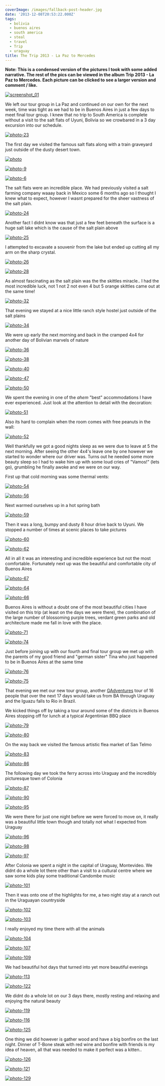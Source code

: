 ```yaml
---
coverImage: /images/fallback-post-header.jpg
date: '2013-12-08T20:53:22.000Z'
tags:
  - bolivia
  - buenos aires
  - south america
  - steal
  - travel
  - Trip
  - uraguay
title: The Trip 2013 - La Paz to Mercedes
---
```


**Note: This is a condensed version of the pictures I took with some added narrative. The rest of the pics can be viewed in the album Trip 2013 - La Paz to Mercedes. Each picture can be clicked to see a larger version and comment / like.**

[![screenshot_01](https://mikecann.co.uk/wp-content/uploads/2013/12/screenshot_01.png)](https://mikecann.co.uk/wp-content/uploads/2013/12/screenshot_01.png)

We left our tour group in La Paz and continued on our own for the next week, time was tight as we had to be in Buenos Aires in just a few days to meet final tour group. I knew that no trip to South America is complete without a visit to the salt flats of Uyuni, Bolivia so we crowbared in a 3 day excursion into our schedule.

<!-- more -->

[![photo-23](https://mikecann.co.uk/wp-content/uploads/2013/12/photo-23.jpg)](https://www.facebook.com/photo.php?fbid=10152090537106031&set=a.10152090529366031.1073741859.593661030&type=3&theater)

The first day we visited the famous salt flats along with a train graveyard just outside of the dusty desert town.

[![photo](https://mikecann.co.uk/wp-content/uploads/2013/12/photo.jpg)](https://www.facebook.com/photo.php?fbid=10152090530281031&set=a.10152090529366031.1073741859.593661030&type=3&theater)

[![photo-9](https://mikecann.co.uk/wp-content/uploads/2013/12/photo-9.jpg)](https://www.facebook.com/photo.php?fbid=10152090532891031&set=a.10152090529366031.1073741859.593661030&type=3&theater)

[![photo-6](https://mikecann.co.uk/wp-content/uploads/2013/12/photo-6.jpg)](https://www.facebook.com/photo.php?fbid=10152090531526031&set=a.10152090529366031.1073741859.593661030&type=3&theater)

The salt flats were an incredible place. We had previously visited a salt farming company waaay back in Mexico some 6 months ago so I thought I knew what to expect, however I wasnt prepared for the sheer vastness of the salt plain.

[![photo-24](https://mikecann.co.uk/wp-content/uploads/2013/12/photo-24.jpg)](https://www.facebook.com/photo.php?fbid=10152090537131031&set=a.10152090529366031.1073741859.593661030&type=3&theater)

Another fact I didnt know was that just a few feet beneath the surface is a huge salt lake which is the cause of the salt plain above

[![photo-25](https://mikecann.co.uk/wp-content/uploads/2013/12/photo-25.jpg)](https://www.facebook.com/photo.php?fbid=10152090537431031&set=a.10152090529366031.1073741859.593661030&type=3&theater)

I attempted to excavate a souvenir from the lake but ended up cutting all my arm on the sharp crystal.

[![photo-26](https://mikecann.co.uk/wp-content/uploads/2013/12/photo-26.jpg)](https://www.facebook.com/photo.php?fbid=10152090537516031&set=a.10152090529366031.1073741859.593661030&type=3&theater)

[![photo-28](https://mikecann.co.uk/wp-content/uploads/2013/12/photo-28.jpg)](https://www.facebook.com/photo.php?fbid=10152090537771031&set=a.10152090529366031.1073741859.593661030&type=3&theater)

As almost fascinating as the salt plain was the the skittles miracle.. I had the most incredible luck, not 1 not 2 not even 4 but 5 orange skittles came out at the same time!

[![photo-32](https://mikecann.co.uk/wp-content/uploads/2013/12/photo-32.jpg)](https://www.facebook.com/photo.php?fbid=10152090538281031&set=a.10152090529366031.1073741859.593661030&type=3&theater)

That evening we stayed at a nice little ranch style hostel just outside of the salt plains

[![photo-34](https://mikecann.co.uk/wp-content/uploads/2013/12/photo-34.jpg)](https://www.facebook.com/photo.php?fbid=10152090538721031&set=a.10152090529366031.1073741859.593661030&type=3&theater)

We were up early the next morning and back in the cramped 4x4 for another day of Bolivian marvels of nature

[![photo-36](https://mikecann.co.uk/wp-content/uploads/2013/12/photo-36.jpg)](https://www.facebook.com/photo.php?fbid=10152090539631031&set=a.10152090529366031.1073741859.593661030&type=3&theater)

[![photo-38](https://mikecann.co.uk/wp-content/uploads/2013/12/photo-38.jpg)](https://www.facebook.com/photo.php?fbid=10152090540221031&set=a.10152090529366031.1073741859.593661030&type=3&theater)

[![photo-40](https://mikecann.co.uk/wp-content/uploads/2013/12/photo-40.jpg)](https://www.facebook.com/photo.php?fbid=10152090540281031&set=a.10152090529366031.1073741859.593661030&type=3&theater)

[![photo-47](https://mikecann.co.uk/wp-content/uploads/2013/12/photo-47.jpg)](https://www.facebook.com/photo.php?fbid=10152090542001031&set=a.10152090529366031.1073741859.593661030&type=3&theater)

[![photo-50](https://mikecann.co.uk/wp-content/uploads/2013/12/photo-50.jpg)](https://www.facebook.com/photo.php?fbid=10152090542411031&set=a.10152090529366031.1073741859.593661030&type=3&theater)

We spent the evening in one of the _ahem_ "best" accommodations I have ever experienced. Just look at the attention to detail with the decoration:

[![photo-51](https://mikecann.co.uk/wp-content/uploads/2013/12/photo-51.jpg)](https://www.facebook.com/photo.php?fbid=10152090542601031&set=a.10152090529366031.1073741859.593661030&type=3&theater)

Also its hard to complain when the room comes with free peanuts in the wall:

[![photo-52](https://mikecann.co.uk/wp-content/uploads/2013/12/photo-52.jpg)](https://www.facebook.com/photo.php?fbid=10152090542746031&set=a.10152090529366031.1073741859.593661030&type=3&theater)

Well thankfully we got a good nights sleep as we were due to leave at 5 the next morning. After seeing the other 4x4's leave one by one however we started to wonder where our driver was. Turns out he needed some more beauty sleep so I had to wake him up with some loud cries of "Vamos!" (lets go), grumbling he finally awoke and we were on our way.

First up that cold morning was some thermal vents:

[![photo-54](https://mikecann.co.uk/wp-content/uploads/2013/12/photo-54.jpg)](https://www.facebook.com/photo.php?fbid=10152090543131031&set=a.10152090529366031.1073741859.593661030&type=3&theater)

[![photo-56](https://mikecann.co.uk/wp-content/uploads/2013/12/photo-56.jpg)](https://www.facebook.com/photo.php?fbid=10152090543281031&set=a.10152090529366031.1073741859.593661030&type=3&theater)

Next warmed ourselves up in a hot spring bath

[![photo-59](https://mikecann.co.uk/wp-content/uploads/2013/12/photo-59.jpg)](https://www.facebook.com/photo.php?fbid=10152090544331031&set=a.10152090529366031.1073741859.593661030&type=3&theater)

Then it was a long, bumpy and dusty 8 hour drive back to Uyuni. We stopped a number of times at scenic places to take pictures

[![photo-60](https://mikecann.co.uk/wp-content/uploads/2013/12/photo-60.jpg)](https://www.facebook.com/photo.php?fbid=10152090544036031&set=a.10152090529366031.1073741859.593661030&type=3&theater)

[![photo-62](https://mikecann.co.uk/wp-content/uploads/2013/12/photo-62.jpg)](https://www.facebook.com/photo.php?fbid=10152090544726031&set=a.10152090529366031.1073741859.593661030&type=3&theater)

All in all it was an interesting and incredible experience but not the most comfortable. Fortunately next up was the beautiful and comfortable city of Buenos Aires

[![photo-67](https://mikecann.co.uk/wp-content/uploads/2013/12/photo-67.jpg)](https://www.facebook.com/photo.php?fbid=10152090545956031&set=a.10152090529366031.1073741859.593661030&type=3&theater)

[![photo-64](https://mikecann.co.uk/wp-content/uploads/2013/12/photo-64.jpg)](https://www.facebook.com/photo.php?fbid=10152090544896031&set=a.10152090529366031.1073741859.593661030&type=3&theater)

[![photo-66](https://mikecann.co.uk/wp-content/uploads/2013/12/photo-66.jpg)](https://www.facebook.com/photo.php?fbid=10152090545916031&set=a.10152090529366031.1073741859.593661030&type=3&theater)

Buenos Aires is without a doubt one of the most beautiful cities I have visited on this trip (at least on the days we were there), the combination of the large number of blossoming purple trees, verdant green parks and old architecture made me fall in love with the place.

[![photo-71](https://mikecann.co.uk/wp-content/uploads/2013/12/photo-71.jpg)](https://www.facebook.com/photo.php?fbid=10152090547771031&set=a.10152090529366031.1073741859.593661030&type=3&theater)

[![photo-74](https://mikecann.co.uk/wp-content/uploads/2013/12/photo-74.jpg)](https://www.facebook.com/photo.php?fbid=10152090548451031&set=a.10152090529366031.1073741859.593661030&type=3&theater)

Just before joining up with our fourth and final tour group we met up with the parents of my good friend and "german sister" Tina who just happened to be in Buenos Aires at the same time

[![photo-76](https://mikecann.co.uk/wp-content/uploads/2013/12/photo-76.jpg)](https://www.facebook.com/photo.php?fbid=10152090550546031&set=a.10152090529366031.1073741859.593661030&type=3&theater)

[![photo-75](https://mikecann.co.uk/wp-content/uploads/2013/12/photo-75.jpg)](https://www.facebook.com/photo.php?fbid=10152090551521031&set=a.10152090529366031.1073741859.593661030&type=3&theater)

That evening we met our new tour group, another [GAdventures](https://www.gadventures.co.uk) tour of 16 people that over the next 17 days would take us from BA through Uraguay and the Iguazu falls to Rio in Brazil.

We kicked things off by taking a tour around some of the districts in Buenos Aires stopping off for lunch at a typical Argentinian BBQ place

[![photo-79](https://mikecann.co.uk/wp-content/uploads/2013/12/photo-79.jpg)](https://www.facebook.com/photo.php?fbid=10152090552631031&set=a.10152090529366031.1073741859.593661030&type=3&theater)

[![photo-80](https://mikecann.co.uk/wp-content/uploads/2013/12/photo-80.jpg)](https://www.facebook.com/photo.php?fbid=10152090552696031&set=a.10152090529366031.1073741859.593661030&type=3&theater)

On the way back we visited the famous artistic flea market of San Telmo

[![photo-83](https://mikecann.co.uk/wp-content/uploads/2013/12/photo-83.jpg)](https://www.facebook.com/photo.php?fbid=10152090553151031&set=a.10152090529366031.1073741859.593661030&type=3&theater)

[![photo-86](https://mikecann.co.uk/wp-content/uploads/2013/12/photo-86.jpg)](https://www.facebook.com/photo.php?fbid=10152090554286031&set=a.10152090529366031.1073741859.593661030&type=3&theater)

The following day we took the ferry across into Uraguay and the incredibly picturesque town of Colonia

[![photo-87](https://mikecann.co.uk/wp-content/uploads/2013/12/photo-87.jpg)](https://www.facebook.com/photo.php?fbid=10152090555626031&set=a.10152090529366031.1073741859.593661030&type=3&theater)

[![photo-90](https://mikecann.co.uk/wp-content/uploads/2013/12/photo-90.jpg)](https://www.facebook.com/photo.php?fbid=10152090555866031&set=a.10152090529366031.1073741859.593661030&type=3&theater)

[![photo-95](https://mikecann.co.uk/wp-content/uploads/2013/12/photo-95.jpg)](https://www.facebook.com/photo.php?fbid=10152090555866031&set=a.10152090529366031.1073741859.593661030&type=3&theater)

We were there for just one night before we were forced to move on, it really was a beautiful little town though and totally not what I expected from Uraguay

[![photo-96](https://mikecann.co.uk/wp-content/uploads/2013/12/photo-96.jpg)](https://www.facebook.com/photo.php?fbid=10152090558856031&set=a.10152090529366031.1073741859.593661030&type=3&theater)

[![photo-98](https://mikecann.co.uk/wp-content/uploads/2013/12/photo-98.jpg)](https://www.facebook.com/photo.php?fbid=10152090559286031&set=a.10152090529366031.1073741859.593661030&type=3&theater)

[![photo-97](https://mikecann.co.uk/wp-content/uploads/2013/12/photo-97.jpg)](https://www.facebook.com/photo.php?fbid=10152090559076031&set=a.10152090529366031.1073741859.593661030&type=3&theater)

After Colonia we spent a night in the capital of Uraguay, Montevideo. We didnt do a whole lot there other than a visit to a cultural centre where we saw some kids play some traditional Candombe music

[![photo-101](https://mikecann.co.uk/wp-content/uploads/2013/12/photo-101.jpg)](https://www.facebook.com/photo.php?fbid=10152090560081031&set=a.10152090529366031.1073741859.593661030&type=3&theater)

Then it was onto one of the highlights for me, a two night stay at a ranch out in the Uraguayan countryside

[![photo-102](https://mikecann.co.uk/wp-content/uploads/2013/12/photo-102.jpg)](https://www.facebook.com/photo.php?fbid=10152090561776031&set=a.10152090529366031.1073741859.593661030&type=3&theater)

[![photo-103](https://mikecann.co.uk/wp-content/uploads/2013/12/photo-103.jpg)](https://www.facebook.com/photo.php?fbid=10152090561976031&set=a.10152090529366031.1073741859.593661030&type=3&theater)

I really enjoyed my time there with all the animals

[![photo-104](https://mikecann.co.uk/wp-content/uploads/2013/12/photo-104.jpg)](https://www.facebook.com/photo.php?fbid=10152090561946031&set=a.10152090529366031.1073741859.593661030&type=3&theater)

[![photo-107](https://mikecann.co.uk/wp-content/uploads/2013/12/photo-107.jpg)](https://www.facebook.com/photo.php?fbid=10152090562691031&set=a.10152090529366031.1073741859.593661030&type=3&theater)

[![photo-109](https://mikecann.co.uk/wp-content/uploads/2013/12/photo-109.jpg)](https://www.facebook.com/photo.php?fbid=10152090563541031&set=a.10152090529366031.1073741859.593661030&type=3&theater)

We had beautiful hot days that turned into yet more beautiful evenings

[![photo-113](https://mikecann.co.uk/wp-content/uploads/2013/12/photo-113.jpg)](https://www.facebook.com/photo.php?fbid=10152090564056031&set=a.10152090529366031.1073741859.593661030&type=3&theater)

[![photo-122](https://mikecann.co.uk/wp-content/uploads/2013/12/photo-122.jpg)](https://www.facebook.com/photo.php?fbid=10152090565286031&set=a.10152090529366031.1073741859.593661030&type=3&theater)

We didnt do a whole lot on our 3 days there, mostly resting and relaxing and enjoying the natural beauty

[![photo-119](https://mikecann.co.uk/wp-content/uploads/2013/12/photo-119.jpg)](https://www.facebook.com/photo.php?fbid=10152090564916031&set=a.10152090529366031.1073741859.593661030&type=3&theater)

[![photo-116](https://mikecann.co.uk/wp-content/uploads/2013/12/photo-116.jpg)](https://www.facebook.com/photo.php?fbid=10152090564496031&set=a.10152090529366031.1073741859.593661030&type=3&theater)

[![photo-125](https://mikecann.co.uk/wp-content/uploads/2013/12/photo-125.jpg)](https://www.facebook.com/photo.php?fbid=10152090571116031&set=a.10152090529366031.1073741859.593661030&type=3&theater)

One thing we did however is gather wood and have a big bonfire on the last night. Dinner of T-Bone steak with red wine and bonfire with friends is my idea of heaven, all that was needed to make it perfect was a kitten..

[![photo-126](https://mikecann.co.uk/wp-content/uploads/2013/12/photo-126.jpg)](https://www.facebook.com/photo.php?fbid=10152090570876031&set=a.10152090529366031.1073741859.593661030&type=3&theater)

[![photo-121](https://mikecann.co.uk/wp-content/uploads/2013/12/photo-121.jpg)](https://www.facebook.com/photo.php?fbid=10152090565296031&set=a.10152090529366031.1073741859.593661030&type=3&theater)

[![photo-129](https://mikecann.co.uk/wp-content/uploads/2013/12/photo-129.jpg)](https://www.facebook.com/photo.php?fbid=10152090571846031&set=a.10152090529366031.1073741859.593661030&type=3&theater)
